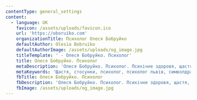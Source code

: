 ```yaml
---
contentType: general_settings
content:
  - language: UK
    favicon: /assets/uploads/favicon.ico
    url: 'https://oboruiko.com'
    organizationTitle: Психолог Олеся Бобруйко
    defaultAuthor: Olesia Bobruiko
    defaultAuthorImage: /assets/uploads/og_image.jpg
    titleTemplate: ' - Олеся Бобруйко. Психолог'
    title: Олеся Бобруйко. Психолог
    metaDescription: 'Олеся Бобруйко. Психолог. Психічне здоровя, щастя, стосунки'
    metaKeywords: 'Щастя, стосунки, психолог, психолог львів, символдрама'
    fbTitle: Олеся Бобруйко. Психолог
    fbDescription: 'Олеся Бобруйко. Психолог. Психічне здоровя, щастя, стосунки'
    fbImage: /assets/uploads/og_image.jpg
---
```


